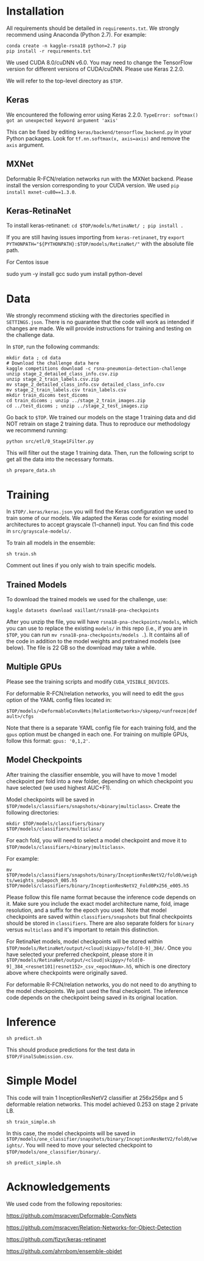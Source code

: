 # Installation 

All requirements should be detailed in `requirements.txt`. We strongly recommend using Anaconda (Python 2.7). For example:

```
conda create -n kaggle-rsna18 python=2.7 pip
pip install -r requirements.txt
```

We used CUDA 8.0/cuDNN v6.0. You may need to change the TensorFlow version for different versions of CUDA/cuDNN. Please use Keras 2.2.0. 

We will refer to the top-level directory as `$TOP`.

## Keras

We encountered the following error using Keras 2.2.0. 
`TypeError: softmax() got an unexpected keyword argument 'axis'`

This can be fixed by editing `keras/backend/tensorflow_backend.py` in your Python packages. Look for `tf.nn.softmax(x, axis=axis)` and remove the `axis` argument. 

## MXNet

Deformable R-FCN/relation networks run with the MXNet backend. Please install the version corresponding to your CUDA version. We used `pip install mxnet-cu80==1.3.0`. 

## Keras-RetinaNet

To install keras-retinanet:
`cd $TOP/models/RetinaNet/ ; pip install .` 

If you are still having issues importing from `keras-retinanet`, try `export PYTHONPATH="${PYTHONPATH}:$TOP/models/RetinaNet/"` with the absolute file path. 

For Centos issue

sudo yum -y install gcc
sudo yum install python-devel

# Data

We strongly recommend sticking with the directories specified in `SETTINGS.json`. There is no guarantee that the code will work as intended if changes are made. We will provide instructions for training and testing on the challenge data.  

In `$TOP`, run the following commands: 
```
mkdir data ; cd data 
# Download the challenge data here 
kaggle competitions download -c rsna-pneumonia-detection-challenge
unzip stage_2_detailed_class_info.csv.zip 
unzip stage_2_train_labels.csv.zip 
mv stage_2_detailed_class_info.csv detailed_class_info.csv 
mv stage_2_train_labels.csv train_labels.csv 
mkdir train_dicoms test_dicoms 
cd train_dicoms ; unzip ../stage_2_train_images.zip 
cd ../test_dicoms ; unzip ../stage_2_test_images.zip 
```

Go back to `$TOP`. We trained our models on the stage 1 training data and did NOT retrain on stage 2 training data. Thus to reproduce our methodology we recommend running: 

`python src/etl/0_Stage1Filter.py`

This will filter out the stage 1 training data. Then, run the following script to get all the data into the necessary formats. 

`sh prepare_data.sh`

# Training 

In `$TOP/.keras/keras.json` you will find the Keras configuration we used to train some of our models. We adapted the Keras code for existing model architectures to accept grayscale (1-channel) input. You can find this code in `src/grayscale-models/`.

To train all models in the ensemble:

`sh train.sh`

Comment out lines if you only wish to train specific models. 

## Trained Models 
To download the trained models we used for the challenge, use: 

```
kaggle datasets download vaillant/rsna18-pna-checkpoints
```

After you unzip the file, you will have `rsna18-pna-checkpoints/models`, which you can use to replace the existing `models/` in this repo (i.e., if you are in `$TOP`, you can run `mv rsna18-pna-checkpoints/models .`). It contains all of the code in addition to the model weights and pretrained models (see below). The file is 22 GB so the download may take a while.  

## Multiple GPUs

Please see the training scripts and modify `CUDA_VISIBLE_DEVICES`. 

For deformable R-FCN/relation networks, you will need to edit the `gpus` option of the YAML config files located in: 

`$TOP/models/<DeformableConvNets|RelationNetworks>/skpeep/<unfreeze|default>/cfgs`

Note that there is a separate YAML config file for each training fold, and the `gpus` option must be changed in each one. For training on multiple GPUs, follow this format: `gpus: '0,1,2'`.

## Model Checkpoints

After training the classifier ensemble, you will have to move 1 model checkpoint per fold into a new folder, depending on which checkpoint you have selected (we used highest AUC+F1). 

Model checkpoints will be saved in `$TOP/models/classifiers/snapshots/<binary|multiclass>`. Create the following directories:

`mkdir $TOP/models/classifiers/binary $TOP/models/classifiers/multiclass/`

For each fold, you will need to select a model checkpoint and move it to `$TOP/models/classifiers/<binary|multiclass>`.

For example: 

`mv $TOP/models/classifiers/snapshots/binary/InceptionResNetV2/fold0/weights/weights_subepoch_005.h5 $TOP/models/classifiers/binary/InceptionResNetV2_Fold0Px256_e005.h5` 

Please follow this file name format because the inference code depends on it. Make sure you include the exact model architecture name, fold, image resolution, and a suffix for the epoch you used. Note that model checkpoints are saved within `classifiers/snapshots` but final checkpoints should be stored in `classifiers`. There are also separate folders for `binary` versus `multiclass` and it's important to retain this distinction. 

For RetinaNet models, model checkpoints will be stored within `$TOP/models/RetinaNet/output/<cloud|skippy>/fold[0-9]_384/`. Once you have selected your preferred checkpoint, please store it in `$TOP/models/RetinaNet/output/<cloud|skippy>/fold[0-9]_384_<resnet101|resnet152>_csv_<epochNum>.h5`, which is one directory above where checkpoints were originally saved. 

For deformable R-FCN/relation networks, you do not need to do anything to the model checkpoints. We just used the final checkpoint. The inference code depends on the checkpoint being saved in its original location. 

# Inference 

`sh predict.sh` 

This should produce predictions for the test data in `$TOP/FinalSubmission.csv`.

# Simple Model 

This code will train 1 InceptionResNetV2 classifier at 256x256px and 5 deformable relation networks. This model achieved 0.253 on stage 2 private LB. 

`sh train_simple.sh` 

In this case, the model checkpoints will be saved in `$TOP/models/one_classifier/snapshots/binary/InceptionResNetV2/fold0/weights/`. You will need to move your selected checkpoint to `$TOP/models/one_classifier/binary/`.

`sh predict_simple.sh`

# Acknowledgements

We used code from the following repositories: 

https://github.com/msracver/Deformable-ConvNets

https://github.com/msracver/Relation-Networks-for-Object-Detection

https://github.com/fizyr/keras-retinanet

https://github.com/ahrnbom/ensemble-objdet
